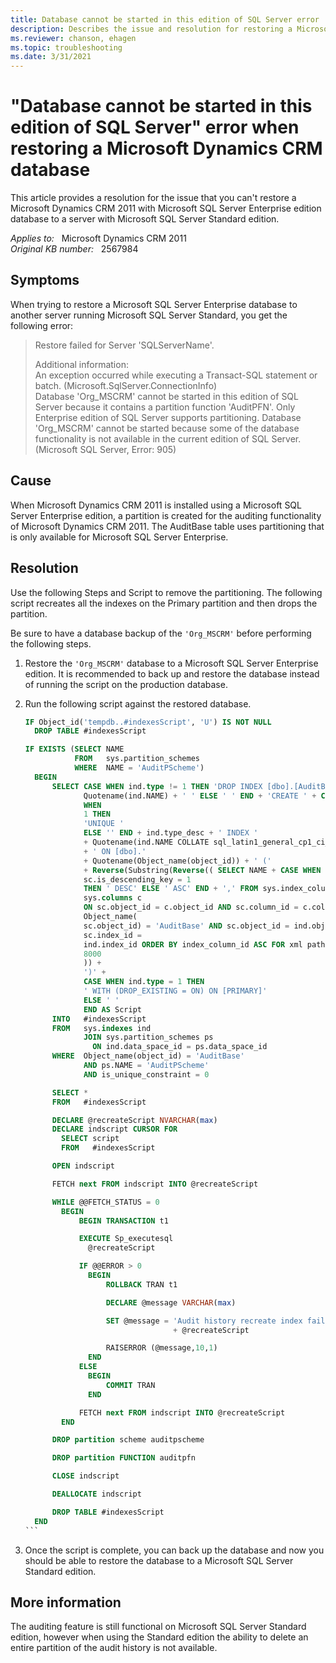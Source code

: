 ```yaml
---
title: Database cannot be started in this edition of SQL Server error
description: Describes the issue and resolution for restoring a Microsoft Dynamics CRM 2011 with Microsoft SQL Server Enterprise edition database to a server with Microsoft SQL Server Standard edition.
ms.reviewer: chanson, ehagen
ms.topic: troubleshooting
ms.date: 3/31/2021
---
```

# "Database cannot be started in this edition of SQL Server" error when restoring a Microsoft Dynamics CRM database

This article provides a resolution for the issue that you can't restore a Microsoft Dynamics CRM 2011 with Microsoft SQL Server Enterprise edition database to a server with Microsoft SQL Server Standard edition.

_Applies to:_ &nbsp; Microsoft Dynamics CRM 2011  
_Original KB number:_ &nbsp; 2567984

## Symptoms

When trying to restore a Microsoft SQL Server Enterprise database to another server running Microsoft SQL Server Standard, you get the following error:

> Restore failed for Server 'SQLServerName'.
>
> Additional information:  
An exception occurred while executing a Transact-SQL statement or batch. (Microsoft.SqlServer.ConnectionInfo)  
Database 'Org_MSCRM' cannot be started in this edition of SQL Server because it contains a partition function 'AuditPFN'. Only Enterprise edition of SQL Server supports partitioning. Database 'Org_MSCRM' cannot be started because some of the database functionality is not available in the current edition of SQL Server. (Microsoft SQL Server, Error: 905)

## Cause

When Microsoft Dynamics CRM 2011 is installed using a Microsoft SQL Server Enterprise edition, a partition is created for the auditing functionality of Microsoft Dynamics CRM 2011. The AuditBase table uses partitioning that is only available for Microsoft SQL Server Enterprise.

## Resolution

Use the following Steps and Script to remove the partitioning. The following script recreates all the indexes on the Primary partition and then drops the partition.

Be sure to have a database backup of the `'Org_MSCRM'` before performing the following steps.

1. Restore the `'Org_MSCRM'` database to a Microsoft SQL Server Enterprise edition. It is recommended to back up and restore the database instead of running the script on the production database.

2. Run the following script against the restored database.

    ````sql
    IF Object_id('tempdb..#indexesScript', 'U') IS NOT NULL
      DROP TABLE #indexesScript

    IF EXISTS (SELECT NAME
               FROM   sys.partition_schemes
               WHERE  NAME = 'AuditPScheme')
      BEGIN
          SELECT CASE WHEN ind.type != 1 THEN 'DROP INDEX [dbo].[AuditBase].' +
                 Quotename(ind.NAME) + ' ' ELSE ' ' END + 'CREATE ' + CASE is_unique
                 WHEN
                 1 THEN
                 'UNIQUE '
                 ELSE '' END + ind.type_desc + ' INDEX '
                 + Quotename(ind.NAME COLLATE sql_latin1_general_cp1_ci_as )
                 + ' ON [dbo].'
                 + Quotename(Object_name(object_id)) + ' ('
                 + Reverse(Substring(Reverse(( SELECT NAME + CASE WHEN
                 sc.is_descending_key = 1
                 THEN ' DESC' ELSE ' ASC' END + ',' FROM sys.index_columns sc JOIN
                 sys.columns c
                 ON sc.object_id = c.object_id AND sc.column_id = c.column_id WHERE
                 Object_name(
                 sc.object_id) = 'AuditBase' AND sc.object_id = ind.object_id AND
                 sc.index_id =
                 ind.index_id ORDER BY index_column_id ASC FOR xml path(''))), 2,
                 8000
                 )) +
                 ')' +
                 CASE WHEN ind.type = 1 THEN
                 ' WITH (DROP_EXISTING = ON) ON [PRIMARY]'
                 ELSE ' '
                 END AS Script
          INTO   #indexesScript
          FROM   sys.indexes ind
                 JOIN sys.partition_schemes ps
                   ON ind.data_space_id = ps.data_space_id
          WHERE  Object_name(object_id) = 'AuditBase'
                 AND ps.NAME = 'AuditPScheme'
                 AND is_unique_constraint = 0

          SELECT *
          FROM   #indexesScript

          DECLARE @recreateScript NVARCHAR(max)
          DECLARE indscript CURSOR FOR
            SELECT script
            FROM   #indexesScript

          OPEN indscript

          FETCH next FROM indscript INTO @recreateScript

          WHILE @@FETCH_STATUS = 0
            BEGIN
                BEGIN TRANSACTION t1

                EXECUTE Sp_executesql
                  @recreateScript

                IF @@ERROR > 0
                  BEGIN
                      ROLLBACK TRAN t1

                      DECLARE @message VARCHAR(max)

                      SET @message = 'Audit history recreate index failed. SQL: '
                                     + @recreateScript

                      RAISERROR (@message,10,1)
                  END
                ELSE
                  BEGIN
                      COMMIT TRAN
                  END

                FETCH next FROM indscript INTO @recreateScript
            END

          DROP partition scheme auditpscheme

          DROP partition FUNCTION auditpfn

          CLOSE indscript

          DEALLOCATE indscript

          DROP TABLE #indexesScript
      END 
    ```

3. Once the script is complete, you can back up the database and now you should be able to restore the database to a Microsoft SQL Server Standard edition.

## More information

The auditing feature is still functional on Microsoft SQL Server Standard edition, however when using the Standard edition the ability to delete an entire partition of the audit history is not available.
